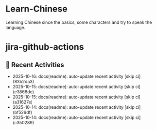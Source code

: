 # Learn-Chinese
Learning Chinese since the basics, some characters and try to speak the language.

# jira-github-actions
## 📌 Recent Activities
<!--START_SECTION:activity-->
- 2025-10-16: docs(readme): auto-update recent activity [skip ci] (83b2da3)
- 2025-10-15: docs(readme): auto-update recent activity [skip ci] (e3868de)
- 2025-10-15: docs(readme): auto-update recent activity [skip ci] (a31627e)
- 2025-10-14: docs(readme): auto-update recent activity [skip ci] (bf526df)
- 2025-10-14: docs(readme): auto-update recent activity [skip ci] (c350289)
<!--END_SECTION:activity-->
